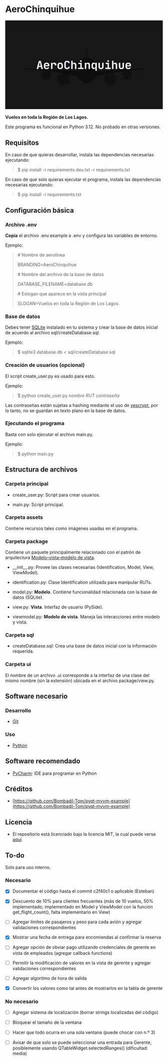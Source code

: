 # AeroChinquihue

![Imagen de AeroChinquihue](assets/picture.png)

**Vuelos en toda la Región de Los Lagos.**

Este programa es funcional en Python 3.12. No probado en otras versiones.

## Requisitos

En caso de que quieras desarrollar, instala las dependencias necesarias ejecutando:

> $ pip install -r requirements.dev.txt -r requirements.txt

En caso de que solo quieras ejecutar el programa, instala las dependencias
necesarias ejecutando:

> $ pip install -r requirements.txt

## Configuración básica

### Archivo .env

**Copia** el archivo .env.example a .env y configura las variables de entorno.

Ejemplo:

> \# Nombre de aerolínea
>
> BRANDING=AeroChinquihue
>
> \# Nombre del archivo de la base de datos
>
> DATABASE_FILENAME=database.db
>
> \# Eslogan que aparece en la vista principal
>
> SLOGAN=Vuelos en toda la Región de Los Lagos.

### Base de datos

Debes tener [SQLite](https://www.sqlite.org/index.html) instalado en tu sistema
y crear la base de datos inicial de acuerdo al archivo sql/createDatabase.sql.

Ejemplo:

> $ sqlite3 database.db < sql/createDatabase.sql

### Creación de usuarios (opcional)

El script create_user.py es usado para esto.

Ejemplo:

> $ python create_user.py *nombre* *RUT* *contraseña*

Las contraseñas están sujetas a hashing mediante el uso de [yescrypt](
https://en.wikipedia.org/wiki/Yescrypt), por lo tanto, no se guardan en texto
plano en la base de datos.

### Ejecutando el programa

Basta con solo ejecutar el archivo main.py.

Ejemplo:

> $ python main.py

## Estructura de archivos

### Carpeta principal

* create_user.py: Script para crear usuarios.

* main.py: Script principal.

### Carpeta assets

Contiene recursos tales como imágenes usadas en el programa.

### Carpeta package

Contiene un paquete principalmente relacionado con el patrón de arquitectura
[Modelo–vista–modelo de vista](https://es.wikipedia.org/wiki/Modelo%E2%80%93vista%E2%80%93modelo_de_vista).

* \_\_init__.py: Provee las clases necesarias (Identification, Model, View, ViewModel).

* identification.py: Clase Identification utilizada para manipular RUTs.

* model.py: **Modelo**. Contiene funcionalidad relacionada con la base de datos (SQLite).

* view.py: **Vista**. Interfaz de usuario (PySide).

* viewmodel.py: **Modelo de vista**. Maneja las interacciones entre modelo y vista.

### Carpeta sql

* createDatabase.sql: Crea una base de datos inicial con la información requerida.

### Carpeta ui

El nombre de un archivo .ui corresponde a la interfaz de una clase del mismo
nombre (sin la extensión) ubicada en el archivo package/view.py.

## Software necesario

### Desarrollo

* [Git](https://git-scm.com/)

### Uso

* [Python](https://www.python.org/)

## Software recomendado

* [PyCharm](https://www.jetbrains.com/pycharm/): IDE para programar en Python

## Créditos

* [https://github.com/Bombadil-Tom/pyqt-mvvm-example](https://github.com/Bombadil-Tom/pyqt-mvvm-example)

## Licencia

* El repositorio está licenciado bajo la licencia MIT, la cual puede verse [aquí](https://github.com/esteuwu/AeroChinquihue/blob/master/LICENSE).

## To-do

Solo para uso interno.

### Necesario

* [X] Documentar el código hasta el commit c2f40c1 o aplicable (Esteban)

* [X] Descuento de 10% para clientes frecuentes (más de 10 vuelos, 50%
implementado; implementado en Model y ViewModel con la función
get_flight_count(), falta implementarlo en View)

* [ ] Agregar límites de pasajeros y peso para cada avión y agregar validaciones
correspondientes

* [X] Mostrar una fecha de entrega para encomiendas al confirmar la reserva

* [ ] Agregar opción de obviar pago utilizando credenciales de gerente en vista
de empleados (agregar callback functions)

* [ ] Permitir la modificación de valores en la vista de gerente y agregar
validaciones correspondientes

* [ ] Agregar algoritmo de hora de salida

* [X] Convertir los valores como tal antes de mostrarlos en la tabla de gerente

### No necesario

* [ ] Agregar sistema de localización (borrar strings localizadas del código)

* [ ] Bloquear el tamaño de la ventana

* [ ] Hacer que todo ocurra en una sola ventana (puede chocar con n.º 3)

* [ ] Avisar de que solo se puede seleccionar una entrada para Gerente,
posiblemente usando QTableWidget.selectedRanges() (dificultad: media)
